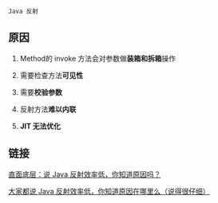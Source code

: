 `Java 反射`

## 原因

1. Method的 invoke 方法会对参数做**装箱和拆箱**操作

2. 需要检查方法**可见性**

3. 需要**校验参数**

4. 反射方法**难以内联**

5. **JIT 无法优化**

## 链接

[直面底层：说 Java 反射效率低，你知道原因吗？](https://mp.weixin.qq.com/s?__biz=MzAxMTI4MTkwNQ==&mid=2650832644&idx=2&sn=5183ed4c930e755702df1f26f6599efc&chksm=80b7ab9ab7c0228c5c2ea7359ccb7c17d562c8f3d8cd2301b0987a11de1435d372ff225375c6&scene=21#wechat_redirect)

[大家都说 Java 反射效率低，你知道原因在哪里么（说得很仔细）](https://juejin.im/post/6844903965725818887)

